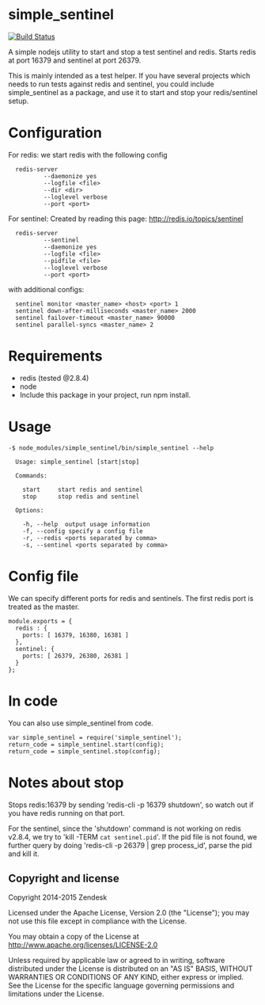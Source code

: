 simple_sentinel
===============
[![Build Status](https://travis-ci.org/vanchi-zendesk/simple_sentinel.svg?branch=v0.1.1)](https://travis-ci.org/vanchi-zendesk/simple_sentinel)

A simple nodejs utility to start and stop a test sentinel and redis.
Starts redis at port 16379 and sentinel at port 26379.

This is mainly intended as a test helper. If you have several projects which needs to run tests against redis and sentinel, you could include simple_sentinel as a package, and use it to start and stop your redis/sentinel setup.


Configuration
=============

For redis: we start redis with the following config
```
  redis-server
          --daemonize yes
          --logfile <file>
          --dir <dir>
          --loglevel verbose
          --port <port>
```
For sentinel: Created by reading this page: http://redis.io/topics/sentinel
```
  redis-server
          --sentinel
          --daemonize yes
          --logfile <file>
          --pidfile <file>
          --loglevel verbose
          --port <port>
```
with additional configs:
```
  sentinel monitor <master_name> <host> <port> 1
  sentinel down-after-milliseconds <master_name> 2000
  sentinel failover-timeout <master_name> 90000
  sentinel parallel-syncs <master_name> 2
```

Requirements
============

- redis (tested @2.8.4)
- node
- Include this package in your project, run npm install.

Usage
=====

```
-$ node_modules/simple_sentinel/bin/simple_sentinel --help

  Usage: simple_sentinel [start|stop]

  Commands:

    start     start redis and sentinel
    stop      stop redis and sentinel

  Options:

    -h, --help  output usage information
    -f, --config specify a config file
    -r, --redis <ports separated by comma>
    -s, --sentinel <ports separated by comma>
```

Config file
===========
We can specify different ports for redis and sentinels. The first redis port is treated as the master.
```
module.exports = {
  redis : {
    ports: [ 16379, 16380, 16381 ]
  },
  sentinel: {
    ports: [ 26379, 26380, 26381 ]
  }
};
```

In code
=======

You can also use simple_sentinel from code.

```
var simple_sentinel = require('simple_sentinel');
return_code = simple_sentinel.start(config);
return_code = simple_sentinel.stop(config);
```

Notes about stop
================

Stops redis:16379 by sending 'redis-cli -p 16379 shutdown', so watch out if you have redis running on that port.

For the sentinel, since the 'shutdown' command is not working on redis v2.8.4, we try to 'kill -TERM `cat sentinel.pid`'. If the pid file is not found, we further query by doing 'redis-cli -p 26379 | grep process_id', parse the pid and kill it.


## Copyright and license

Copyright 2014-2015 Zendesk

Licensed under the Apache License, Version 2.0 (the "License"); you may not use this file except in compliance with the License.

You may obtain a copy of the License at http://www.apache.org/licenses/LICENSE-2.0

Unless required by applicable law or agreed to in writing, software distributed under the License is distributed on an "AS IS" BASIS, WITHOUT WARRANTIES OR CONDITIONS OF ANY KIND, either express or implied. See the License for the specific language governing permissions and limitations under the License.
